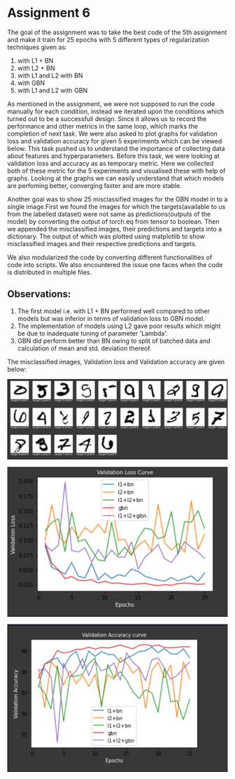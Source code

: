 # Assignment 6 

The goal of the assignment was to take the best code of the 5th assignment and make it train for 25 epochs with 5 different types of regularization techniques given as:

1. with L1 + BN
2. with L2 + BN
3. with L1 and L2 with BN
4. with GBN
5. with L1 and L2 with GBN

As mentioned in the assignment, we were not supposed to run the code manually for each condition, instead we iterated upon the conditions which turned out to be a successfull design.
Since it allows us to record the performance and  other metrics in the same loop, which marks the completion of next task.
We were also asked to plot graphs for validation loss and validation accuracy for given 5 experiments which can be viewed below.
This task pushed us to understand the importance of collecting data about features and hyperparameters. Before this task, we were looking at validation loss and accuracy as 
as temporary metric. Here we collected both of these metric for the 5 experiments and visualised these with help of graphs.
Looking at the graphs we can easily understand that which models are perfoming better, converging faster and are more stable. 


Another goal was to show 25 misclassified images for the GBN model in to a single image.First we found the images for which the targets(available to us from the labelled dataset)
were not same as predictions(outputs of the model) by converting the output of torch.eq from tensor to boolean. Then we appended the misclassified images, their predictions and 
targets into a dictionary. The output of which was plotted using matplotlib to show misclassified images and their respective predictions and targets.

We also modularized the code by converting different functionalities of code into scripts. We also encountered the issue one faces when the code is distributed in multiple files.


## Observations:
1. The first model i.e. with L1 + BN performed well compared to other models but was inferior in terms of validation loss to GBN model.
2. The implementation of models using L2 gave poor results which might be due to inadequate tuning of parameter 'Lambda'.
3. GBN did perform better than BN owing to split of batched data and calculation of mean and std. deviation thereof.

The misclassified images, Validation loss and Validation accuracy are given below:
 

![alt text](https://raw.githubusercontent.com/curiouswala/EVA/main/A6/misclass.png)

![alt text](https://raw.githubusercontent.com/curiouswala/EVA/main/A6/loss.png)

![alt text](https://raw.githubusercontent.com/curiouswala/EVA/main/A6/acc.png)
